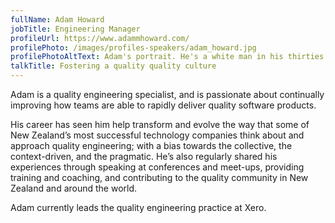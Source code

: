 ```yaml
---
fullName: Adam Howard
jobTitle: Engineering Manager
profileUrl: https://www.adammhoward.com/
profilePhoto: /images/profiles-speakers/adam_howard.jpg
profilePhotoAltText: Adam's portrait. He's a white man in his thirties with a shaved head and a close cropped dark beard. He presents with a slight, knowing smile and the glimmer of a good idea in his blue eyes.
talkTitle: Fostering a quality quality culture
---
```


Adam is a quality engineering specialist, and is passionate about continually improving how teams are able to rapidly deliver quality software products.

His career has seen him help transform and evolve the way that some of New Zealand’s most successful technology companies think about and approach quality engineering; with a bias towards the collective, the context-driven, and the pragmatic. He’s also regularly shared his experiences through speaking at conferences and meet-ups, providing training and coaching, and contributing  to the quality community in New Zealand and around the world.

Adam currently leads the quality engineering practice at Xero.